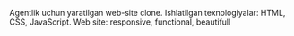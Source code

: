 Agentlik uchun yaratilgan web-site clone.
Ishlatilgan texnologiyalar: HTML, CSS, JavaScript.
Web site: responsive, functional, beautifull
